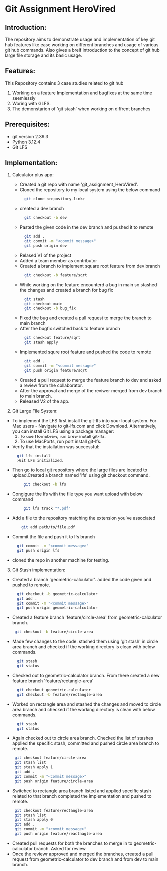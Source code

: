 # Git Assignment HeroVired
## Introduction:
  The repository aims to demonstrate usage and implementation of key git hub features like ease working on different branches and usage of various git hub commands. Also gives a breif introduction to the concept of git hub large file storage and its basic usage. 
  
## Features:
  This Repository contains 3 case studies related to git hub
  1. Working on a feature Implementation and bugfixes at the same time seemlessly
  2. Woring with GLFS.
  3. The demonstarion of 'git stash' when working on diffrent branches

## Prerequisites:
  - git version 2.39.3 
  - Python 3.12.4
  - Git LFS

## Implementation:
1. Calculator plus app:
   - Created a git repo with name 'git_assignment_HeroVired'.
   - Cloned the repository to my local system using the below command
     ```sh
       git clone <repository-link> 
     ```
   - created a dev branch
     ```sh
       git checkout -b dev
      ```
   - Pasted the given code in the dev branch and pushed it to remote
     ```sh
       git add .
       git commit -m "<commit message>"
       git push origin dev
      ```
   - Relased V1 of the project
   - Added a team member as contributor
   - Created a branch to implement square root feature from dev branch
     ```sh
       git checkout -b feature/sqrt
      ```
   - While working on the feature encounterd a bug in main so stashed the changes and created a branch for bug fix
     ```sh
       git stash
       git checkout main
       git checkout -b bug_fix
      ```
   - Fixed the bug and created a pull request to merge the branch to main branch
   - After the bugfix switched back to feature branch
     ```sh
       git checkout feature/sqrt
       git stash apply
     ```
   - Implemented squre root feature and pushed the code to remote
     ```sh
       git add .
       git commit -m "<commit message>"
       git push origin feature/sqrt
     ```
   - Created a pull request to merge the feature branch to dev and asked a review from the collaborator.
   - After the approval and merge of the reviwer merged from dev branch to main branch.
   - Released V2 of the app.
     
2. Git Large File System:
  - To implement the LFS first install the git-lfs into your local system. For Mac users - Navigate to git-lfs.com and click Download. Alternatively, you can install Git LFS using a package manager:
    1. To use Homebrew, run brew install git-lfs.
    2. To use MacPorts, run port install git-lfs.
  - Verify that the installation was successful:
    ```sh
      git lfs install
      >Git LFS initialized.
    ```
  - Then go to local git repository where the large files are located to upload.Created a branch named 'lfs' using git checkout command.
    ```sh
         git checkout -b lfs
    ```
  - Congigure the lfs with the file type you want upload with below command
    ```sh
         git lfs track "*.pdf"
    ```
  - Add a file to the repository matching the extension you've associated
     ```sh
         git add path/to/file.pdf
     ```
  - Commit the file and push it to lfs branch
    ```sh
      git commit -m "<commit message>"
      git push origin lfs
    ```
  - cloned the repo in another machine for testing.
    
3. Git Stash implementation:
  - Created a branch 'geometric-calculator'. added the code given and pushed to remote.
    ```sh
      git checkout -b geometric-calculator
      git add .
      git commit -m "<commit message>"
      git push origin geometric-calculator
    ```
  - Created a feature branch 'feature/circle-area' from geometric-calculator branch.
     ```sh
      git checkout -b feature/circle-area
     ```
  - Made few changes to the code. stashed them using 'git stash' in circle area branch and checked if the working directory is clean with below commands.
    ```sh
      git stash
      git status
    ```
  - Checked out to geometric-calculator branch. From there created a new feature branch 'feature/rectangle-area'
    ```sh
      git checkout geometric-calculator
      git checkout -b feature/rectangle-area
    ```
  - Worked on rectangle area and stashed the changes and moved to circle area branch and checked if the working directory is clean with below commands.
    ```sh
      git stash
      git status
    ```
  - Again checked out to circle area branch. Checked the list of stashes applied the specific stash, committed and pushed circle area branch to remote.
     ```sh
      git checkout feature/circle-area
      git stash list
      git stash apply 1
      git add .
      git commit -m "<commit message>"
      git push origin feature/circle-area 
    ```
  - Switched to rectangle area branch listed and applied specific stash related to that branch completed the implementation and pushed to remote.
     ```sh
      git checkout feature/rectangle-area
      git stash list
      git stash apply 0
      git add .
      git commit -m "<commit message>"
      git push origin feature/reactnagle-area 
    ```
  - Created pull requests for both the branches to merge in to geometric-calculator branch. Asked for review.
  - Once the reviewr approved and merged the branches, created a pull request from geometric-calculator to dev branch and from dev to main branch.
  
    
